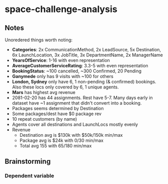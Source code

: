 # space-challenge-analysis

## Notes
Unoredered things worth noting: 
* **Categories**: 2x CommunicationMethod, 2x LeadSource, 5x Destination, 6x LaunchLocation, 3x JobTitle, 3x DepartmentName, 2x ManagerName
* **YearsOfService**: 1-16 with even representation
* **AverageCustomerServiceRating**: 3.3-5 with even representation
* **BookingStatus**: ~100 cancelled, ~300 Confirmed, 20 Pending
* **Ganymede** only has 9 visits with ~100 for others
* **London, Sydney** only have 6, 1 non-pending (& confirmed) bookings. Also these locs only covered by 6, 1 unique agents. 
* **Mars** has highest avg revenue
* 2081-02-20 has 44 assignments. Rest have 5-7. Many days early in dataset have ~1 assignment that didn't convert into a booking. 
* Packages seems determined by Destination
* Some packages/dest have $0 package rev
* 10 repeat customers (by name)
* Agents cover all destinations and LaunchLocs mostly evenly
* Revenue
    * Destination avg is $130k with $50k/150k min/max
    * Package avg is $24k with 0/30 min/max
    * Total avg 155 with 65/180 min/max

## Brainstorming
### Dependent variable

